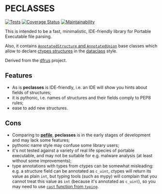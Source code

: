 # PECLASSES

[![Tests](https://github.com/dfint/peclasses/actions/workflows/tests.yml/badge.svg)](https://github.com/dfint/peclasses/actions/workflows/tests.yml)
[![Coverage Status](https://coveralls.io/repos/github/dfint/peclasses/badge.svg?branch=main)](https://coveralls.io/github/dfint/peclasses?branch=main)
[![Maintainability](https://api.codeclimate.com/v1/badges/00cfad0a1f5be602411c/maintainability)](https://codeclimate.com/github/dfint/peclasses/maintainability)

This is intended to be a fast, minimalistic, IDE-friendly library for Portable Executable file parsing.

Also, it contains [`AnnotatedStructure` and `AnnotatedUnion`](https://github.com/dfint/peclasses/blob/main/peclasses/annotated_structure.py) base classes which allow to declare 
[ctypes structures](https://docs.python.org/3/library/ctypes.html#structures-and-unions) in the [dataclass](https://docs.python.org/3/library/dataclasses.html) style.

Derived from the [dfrus](https://github.com/dfint/dfrus) project.

## Features

- As is **peclasses** is IDE-friendly, i.e. an IDE will show you hints about fields of structures;
- it is pythonic, i.e. names of structures and their fields comply to PEP8 rules;
- ease to add new structures.

## Cons

- Comparing to [**pefile**](https://github.com/erocarrera/pefile), **peclasses** is in the early stages of development and may lack some features;
- pythonic name style may confuse some library users;
- it's not tested against a variety of real life species of portable executable, and may not be suitable for e.g. malware analysis (at least without some improvements);
- type annotations with types from ctypes can be somewhat misleading: e.g. a structure field can be annotated as `c_uint`,
  ctypes will return its value as plain `int`, but typing tools (such as mypy) will complain that you cannot treat this
  value as `int` (because it's annotated as `c_uint`), so you may need to use [`cast` function from `typing`](https://docs.python.org/3/library/typing.html#typing.cast).
